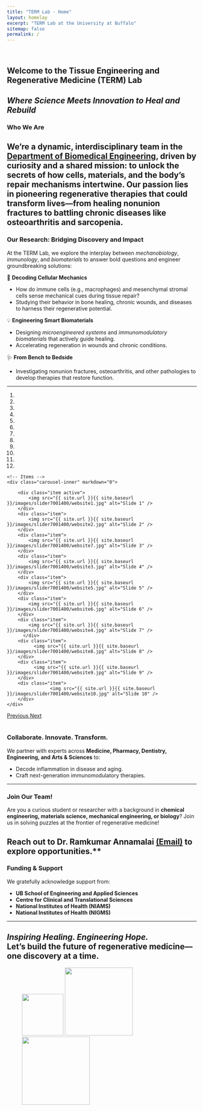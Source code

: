 ```yaml
---
title: "TERM Lab - Home"
layout: homelay
excerpt: "TERM Lab at the University at Buffalo"
sitemap: false
permalink: /
---
```

&nbsp;
## Welcome to the Tissue Engineering and Regenerative Medicine (TERM) Lab  
*Where Science Meets Innovation to Heal and Rebuild*  
---
### **Who We Are**  
We’re a dynamic, interdisciplinary team in the [**Department of Biomedical Engineering**](https://engineering.buffalo.edu/bme.html), driven by curiosity and a shared mission: to unlock the secrets of how cells, materials, and the body’s repair mechanisms intertwine. Our passion lies in pioneering regenerative therapies that could transform lives—from healing nonunion fractures to battling chronic diseases like osteoarthritis and sarcopenia.
---
### **Our Research: Bridging Discovery and Impact**  
At the TERM Lab, we explore the interplay between *mechanobiology*, *immunology*, and *biomaterials* to answer bold questions and engineer groundbreaking solutions:  

🔬 **Decoding Cellular Mechanics**  
- How do immune cells (e.g., macrophages) and mesenchymal stromal cells sense mechanical cues during tissue repair?  
- Studying their behavior in bone healing, chronic wounds, and diseases to harness their regenerative potential.  

💡 **Engineering Smart Biomaterials**  
- Designing *microengineered systems* and *immunomodulatory biomaterials* that actively guide healing.  
- Accelerating regeneration in wounds and chronic conditions.  

🩺 **From Bench to Bedside**  
- Investigating nonunion fractures, osteoarthritis, and other pathologies to develop therapies that restore function.

---
<div markdown="0" id="carousel" class="carousel slide" data-ride="carousel" data-interval="5000" data-pause="hover" >
    <!-- Menu -->
    <ol class="carousel-indicators">
        <li data-target="#carousel" data-slide-to="0" class="active"></li>
        <li data-target="#carousel" data-slide-to="1"></li>
        <li data-target="#carousel" data-slide-to="2"></li>
        <li data-target="#carousel" data-slide-to="3"></li>
        <li data-target="#carousel" data-slide-to="4"></li>
        <li data-target="#carousel" data-slide-to="5"></li>
        <li data-target="#carousel" data-slide-to="6"></li>
        <li data-target="#carousel" data-slide-to="7"></li>
        <li data-target="#carousel" data-slide-to="8"></li>
        <li data-target="#carousel" data-slide-to="9"></li>
        <li data-target="#carousel" data-slide-to="10"></li>
        <li data-target="#carousel" data-slide-to="11"></li>
    </ol>

    <!-- Items -->
    <div class="carousel-inner" markdown="0">

        <div class="item active">
            <img src="{{ site.url }}{{ site.baseurl }}/images/slider7001400/website1.jpg" alt="Slide 1" />
        </div>
        <div class="item">
            <img src="{{ site.url }}{{ site.baseurl }}/images/slider7001400/website2.jpg" alt="Slide 2" />
        </div>
        <div class="item">
            <img src="{{ site.url }}{{ site.baseurl }}/images/slider7001400/website7.jpg" alt="Slide 3" />
        </div>
        <div class="item">
            <img src="{{ site.url }}{{ site.baseurl }}/images/slider7001400/website3.jpg" alt="Slide 4" />
        </div>
        <div class="item">
            <img src="{{ site.url }}{{ site.baseurl }}/images/slider7001400/website5.jpg" alt="Slide 5" />
        </div>
        <div class="item">
            <img src="{{ site.url }}{{ site.baseurl }}/images/slider7001400/website6.jpg" alt="Slide 6" />
        </div>  
        <div class="item">
            <img src="{{ site.url }}{{ site.baseurl }}/images/slider7001400/website4.jpg" alt="Slide 7" />
          </div>
        <div class="item">
              <img src="{{ site.url }}{{ site.baseurl }}/images/slider7001400/website8.jpg" alt="Slide 8" />
        </div>
        <div class="item">
              <img src="{{ site.url }}{{ site.baseurl }}/images/slider7001400/website9.jpg" alt="Slide 9" />
        </div>
        <div class="item">
                    <img src="{{ site.url }}{{ site.baseurl }}/images/slider7001400/website10.jpg" alt="Slide 10" />
        </div>
    </div>
  <a class="left carousel-control" href="#carousel" role="button" data-slide="prev">
    <span class="glyphicon glyphicon-chevron-left" aria-hidden="true"></span>
    <span class="sr-only">Previous</span>
  </a>
  <a class="right carousel-control" href="#carousel" role="button" data-slide="next">
    <span class="glyphicon glyphicon-chevron-right" aria-hidden="true"></span>
    <span class="sr-only">Next</span>
  </a>
</div>&nbsp;

### **Collaborate. Innovate. Transform.**  
We partner with experts across **Medicine, Pharmacy, Dentistry, Engineering, and Arts & Sciences** to:  
- Decode inflammation in disease and aging.  
- Craft next-generation immunomodulatory therapies.  
---

### **Join Our Team!**  
Are you a curious student or researcher with a background in **chemical engineering, materials science, mechanical engineering, or biology**? Join us in solving puzzles at the frontier of regenerative medicine!  

**Reach out to Dr. Ramkumar Annamalai** [(Email)](mailto:ramkumar.suny@gmail.com) to explore opportunities.**  
---

### **Funding & Support**  
We gratefully acknowledge support from:  
- **UB School of Engineering and Applied Sciences**  
- **Centre for Clinical and Translational Sciences**  
- **National Institutes of Health (NIAMS)**  
- **National Institutes of Health (NIGMS)**

---
*Inspiring Healing. Engineering Hope.*  
**Let’s build the future of regenerative medicine—one discovery at a time.**  
---

<figure class="fourth">
  <img src="{{ site.url }}{{ site.baseurl }}/images/logopic/NIGMS.jpg" style="width: 110px">
  <img src="{{ site.url }}{{ site.baseurl }}/images/logopic/ota.png" style="width: 180px">
  <img src="{{ site.url }}{{ site.baseurl }}/images/logopic/NIAMS2.jpg" style="width: 180px">

  <!--img src="{{ site.url }}{{ site.baseurl }}/images/logopic/coe2.jpg" style="width: 210px">
  <!--<img src="{{ site.url }}{{ site.baseurl }}/images/logopic/Logo_NWO.jpg" style="width: 120px"> -->
  <!--<img src="{{ site.url }}{{ site.baseurl }}/images/logopic/Logo_ERC.jpg" style="width: 110px"> -->
</figure>
